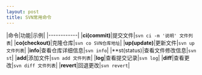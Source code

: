 ```yaml
---
layout: post
title: SVN常用命令
---
```


|命令|功能|示例|
|------------|
|**ci(commit)**|提交文件|`svn ci -m '说明' 文件列表`|
|**co(checkout)**|克隆仓库|`svn co SVN仓库地址`|
|**up(update)**|更新文件|`svn up 文件列表`|
|**info**|查看仓库详细信息|`svn info`|
|**st(status)|查看文件修改信息|`svn st`|
|**add**|添加文件|`svn add 文件列表`|
|**log**|查看提交记录|`svn log`|
|**diff**|查看更改|`svn diff 文件列表`|
|**revert**|回退更改|`svn revert`|